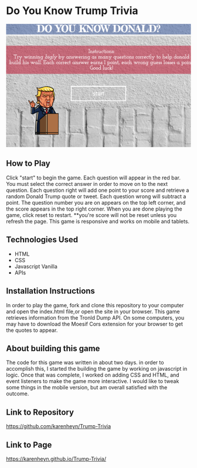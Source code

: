 Do You Know Trump Trivia
========================
![Image](MYDON.png "website")

## How to Play

Click "start" to begin the game. Each question will appear in the red bar. You must select the correct answer in order to move on to the next question. Each question right will add one point to your score and retrieve a random Donald Trump quote or tweet. Each question wrong will subtract a point.
The question number you are on appears on the top left corner, and the score appears in the top right corner. When you are done playing the game, click reset to restart. **you're score will not be reset unless you refresh the page. This game is responsive and works on mobile and tablets.

## Technologies Used
* HTML
* CSS
* Javascript Vanilla
* APIs

## Installation Instructions
In order to play the game, fork and clone this repository to your computer and open the index.html file,or open the site in your browser.
This game retrieves information from the Tronld Dump API. On some computers, you may have to download the Moesif Cors
extension for your browser to get the quotes to appear.

## About building this game
The code for this game was written in about two days. in order to accomplish this, I started the building the game by working on javascript in logic. Once that was complete, I worked on adding CSS and HTML, and event listeners to make the game more interactive. 
I would like to tweak some things in the mobile version, but am overall satisfied with the outcome.

## Link to Repository
https://github.com/karenheyn/Trump-Trivia

## Link to Page
https://karenheyn.github.io/Trump-Trivia/
